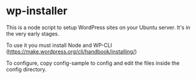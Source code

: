 # wp-installer
This is a node script to setup WordPress sites on your Ubuntu server. It's in the very early stages.

To use it you must install Node and WP-CLI (https://make.wordpress.org/cli/handbook/installing/)

To configure, copy config-sample to config and edit the files inside the config directory.